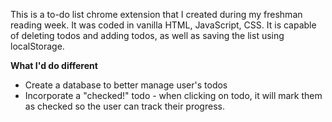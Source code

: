 This is a to-do list chrome extension that I created during my freshman reading week. It was coded in vanilla HTML, JavaScript, CSS. It is capable of deleting todos and adding todos, as well as saving the list using localStorage.

**What I'd do different**

- Create a database to better manage user's todos
- Incorporate a "checked!" todo - when clicking on todo, it will mark them as checked so the user can track their progress.
